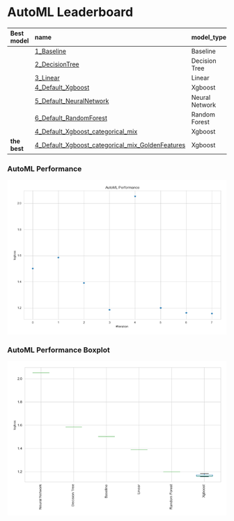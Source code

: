# AutoML Leaderboard

| Best model   | name                                                                                                           | model_type     | metric_type   |   metric_value |   train_time |
|:-------------|:---------------------------------------------------------------------------------------------------------------|:---------------|:--------------|---------------:|-------------:|
|              | [1_Baseline](1_Baseline/README.md)                                                                             | Baseline       | logloss       |        1.50198 |        14.57 |
|              | [2_DecisionTree](2_DecisionTree/README.md)                                                                     | Decision Tree  | logloss       |        1.5861  |        41.87 |
|              | [3_Linear](3_Linear/README.md)                                                                                 | Linear         | logloss       |        1.39066 |        29.56 |
|              | [4_Default_Xgboost](4_Default_Xgboost/README.md)                                                               | Xgboost        | logloss       |        1.18489 |       155.43 |
|              | [5_Default_NeuralNetwork](5_Default_NeuralNetwork/README.md)                                                   | Neural Network | logloss       |        2.05284 |        22.28 |
|              | [6_Default_RandomForest](6_Default_RandomForest/README.md)                                                     | Random Forest  | logloss       |        1.19922 |        78.57 |
|              | [4_Default_Xgboost_categorical_mix](4_Default_Xgboost_categorical_mix/README.md)                               | Xgboost        | logloss       |        1.16256 |        98.66 |
| **the best** | [4_Default_Xgboost_categorical_mix_GoldenFeatures](4_Default_Xgboost_categorical_mix_GoldenFeatures/README.md) | Xgboost        | logloss       |        1.1572  |        51.74 |

### AutoML Performance
![AutoML Performance](ldb_performance.png)

### AutoML Performance Boxplot
![AutoML Performance Boxplot](ldb_performance_boxplot.png)